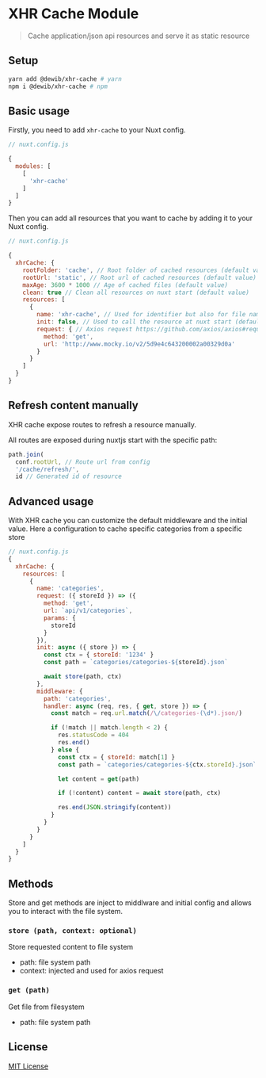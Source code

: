 # XHR Cache Module

> Cache application/json api resources and serve it as static resource

## Setup
```sh
yarn add @dewib/xhr-cache # yarn
npm i @dewib/xhr-cache # npm
```

## Basic usage
Firstly, you need to add `xhr-cache` to your Nuxt config.

```javascript
// nuxt.config.js

{
  modules: [
    [
      'xhr-cache'
    ]
  ]
}
```

Then you can add all resources that you want to cache by adding it to your Nuxt config.

```javascript
// nuxt.config.js

{
  xhrCache: {
    rootFolder: 'cache', // Root folder of cached resources (default value)
    rootUrl: 'static', // Root url of cached resources (default value)
    maxAge: 3600 * 1000 // Age of cached files (default value)
    clean: true // Clean all resources on nuxt start (default value)
    resources: [
      {
        name: 'xhr-cache', // Used for identifier but also for file name and url
        init: false, // Used to call the resource at nuxt start (default value)
        request: { // Axios request https://github.com/axios/axios#request-config
          method: 'get',
          url: 'http://www.mocky.io/v2/5d9e4c643200002a00329d0a'
        } 
      }
    ]
  }
}
```

## Refresh content manually

XHR cache expose routes to refresh a resource manually.

All routes are exposed during nuxtjs start with the specific path:

```javascript
path.join(
  conf.rootUrl, // Route url from config
  '/cache/refresh/',
  id // Generated id of resource
```

## Advanced usage

With XHR cache you can customize the default middleware and the initial value.
Here a configuration to cache specific categories from a specific store

```javascript
// nuxt.config.js
{
  xhrCache: {
    resources: [
      {
        name: 'categories',
        request: ({ storeId }) => ({
          method: 'get',
          url: `api/v1/categories`,
          params: {
            storeId
          }
        }),
        init: async ({ store }) => { 
          const ctx = { storeId: '1234' }
          const path = `categories/categories-${storeId}.json`

          await store(path, ctx)
        },
        middleware: {
          path: 'categories',
          handler: async (req, res, { get, store }) => {
            const match = req.url.match(/\/categories-(\d*).json/)

            if (!match || match.length < 2) {
              res.statusCode = 404
              res.end()
            } else {
              const ctx = { storeId: match[1] }
              const path = `categories/categories-${ctx.storeId}.json`

              let content = get(path)

              if (!content) content = await store(path, ctx)

              res.end(JSON.stringify(content))
            }
          }
        }
      }
    ]
  }
}
```

## Methods 

Store and get methods are inject to middlware and initial config and allows you to interact with the file system.

### `store (path, context: optional)`
Store requested content to file system
- path: file system path
- context: injected and used for axios request

### `get (path)`
Get file from filesystem
- path: file system path

## License

[MIT License](./LICENSE)